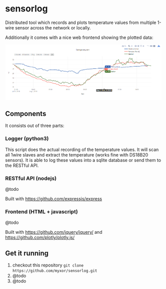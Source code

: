 # sensorlog

Distributed tool which records and plots temperature values from multiple 1-wire sensor across the network or locally.

Additionally it comes with a nice web frontend showing the plotted data:

![alt text](https://raw.githubusercontent.com/myxor/sensorlog/master/res/graph.png "Graph with three different sensors")


## Components

It consists out of three parts:

### Logger (python3)

This script does the actual recording of the temperature values.
It will scan all 1wire slaves and extract the temperature (works fine with DS18B20 sensors).
It is able to log these values into a sqlite database or send them to the RESTful API.

### RESTful API (nodejs)

@todo

Built with https://github.com/expressjs/express

### Frontend (HTML + javascript)

@todo

Built with https://github.com/jquery/jquery/ and https://github.com/plotly/plotly.js/



## Get it running

1. checkout this repository
  `git clone https://github.com/myxor/sensorlog.git`
2. @todo
3. @todo
